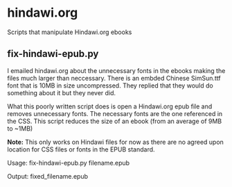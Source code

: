 # hindawi.org
Scripts that manipulate Hindawi.org ebooks

## fix-hindawi-epub.py

I emailed hindawi.org about the unnecessary fonts in the ebooks making the files much larger than neccessary. There is an embded Chinese SimSun.ttf font that is 10MB in size uncompressed. They replied that they would do something about it but they never did.

What this poorly written script does is open a Hindawi.org epub file and removes unnecessary fonts. The necessary fonts are the one referenced in the CSS. This script reduces the size of an ebook (from an average of 9MB to ~1MB) 

__Note:__ This only works on Hindawi files for now as there are no agreed upon location for CSS files or fonts in the EPUB standard.

Usage: fix-hindawi-epub.py filename.epub

Output: fixed_filename.epub
